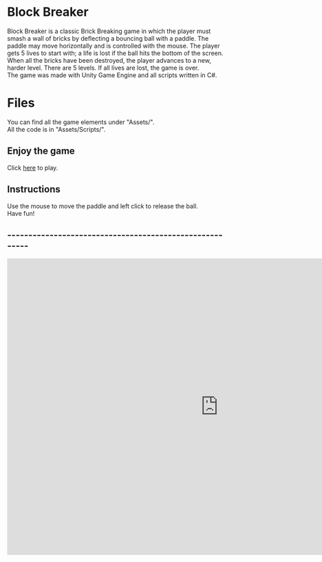 #  Block Breaker
Block Breaker is a classic Brick Breaking game in which the player must smash a wall of bricks by deflecting a bouncing ball with a paddle. The paddle may move horizontally and is controlled with the mouse. The player gets 5 lives to start with; a life is lost if the ball hits the bottom of the screen. When all the bricks have been destroyed, the player advances to a new, harder level. There are 5 levels. If all lives are lost, the game is over.  
The game was made with Unity Game Engine and all scripts written in C#.  
 
# Files
You can find all the game elements under "Assets/".  
All the code is in "Assets/Scripts/".



## Enjoy the game

Click [here](https://itch.io/embed-upload/2808732?color=333333) to play.

## Instructions

Use the mouse to move the paddle and left click to release the ball.   
Have fun!

## --------------------------------------------------------

<iframe frameborder="0" src="https://itch.io/embed-upload/2808732?color=333333" allowfullscreen="" width="980" height="688"><a href="https://arikberen.itch.io/block-breaker">Play Block Breaker on itch.io</a></iframe>
